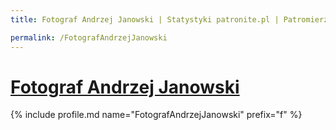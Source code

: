 ```yaml
---
title: Fotograf Andrzej Janowski | Statystyki patronite.pl | Patromierz

permalink: /FotografAndrzejJanowski
---
```


# [Fotograf Andrzej Janowski](https://patronite.pl/FotografAndrzejJanowski)

{% include profile.md name="FotografAndrzejJanowski" prefix="f" %}
